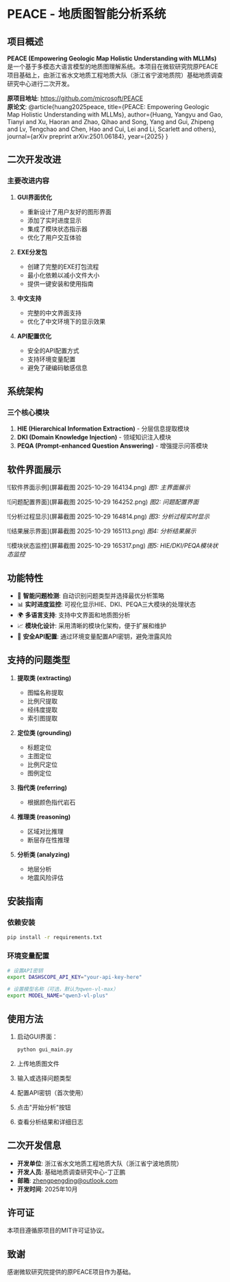 # PEACE - 地质图智能分析系统

## 项目概述

**PEACE (Empowering Geologic Map Holistic Understanding with MLLMs)** 是一个基于多模态大语言模型的地质图理解系统。本项目在微软研究院原PEACE项目基础上，由浙江省水文地质工程地质大队（浙江省宁波地质院）基础地质调查研究中心进行二次开发。

**原项目地址**: https://github.com/microsoft/PEACE  
**原论文**: @article{huang2025peace, title={PEACE: Empowering Geologic Map Holistic Understanding with MLLMs}, author={Huang, Yangyu and Gao, Tianyi and Xu, Haoran and Zhao, Qihao and Song, Yang and Gui, Zhipeng and Lv, Tengchao and Chen, Hao and Cui, Lei and Li, Scarlett and others}, journal={arXiv preprint arXiv:2501.06184}, year={2025} }

## 二次开发改进

### 主要改进内容

1. **GUI界面优化**
   - 重新设计了用户友好的图形界面
   - 添加了实时进度显示
   - 集成了模块状态指示器
   - 优化了用户交互体验

2. **EXE分发包**
   - 创建了完整的EXE打包流程
   - 最小化依赖以减小文件大小
   - 提供一键安装和使用指南

3. **中文支持**
   - 完整的中文界面支持
   - 优化了中文环境下的显示效果

4. **API配置优化**
   - 安全的API配置方式
   - 支持环境变量配置
   - 避免了硬编码敏感信息

## 系统架构

### 三个核心模块
1. **HIE (Hierarchical Information Extraction)** - 分层信息提取模块
2. **DKI (Domain Knowledge Injection)** - 领域知识注入模块
3. **PEQA (Prompt-enhanced Question Answering)** - 增强提示问答模块

## 软件界面展示

![软件界面示例](屏幕截图 2025-10-29 164134.png)
*图1: 主界面展示*

![问题配置界面](屏幕截图 2025-10-29 164252.png)
*图2: 问题配置界面*

![分析过程显示](屏幕截图 2025-10-29 164814.png)
*图3: 分析过程实时显示*

![结果展示界面](屏幕截图 2025-10-29 165113.png)
*图4: 分析结果展示*

![模块状态监控](屏幕截图 2025-10-29 165317.png)
*图5: HIE/DKI/PEQA模块状态监控*

## 功能特性

- 🎯 **智能问题检测**: 自动识别问题类型并选择最优分析策略
- 📊 **实时进度监控**: 可视化显示HIE、DKI、PEQA三大模块的处理状态
- 🌍 **多语言支持**: 支持中文界面和地质图分析
- 📈 **模块化设计**: 采用清晰的模块化架构，便于扩展和维护
- 🔐 **安全API配置**: 通过环境变量配置API密钥，避免泄露风险

## 支持的问题类型

1. **提取类 (extracting)**
   - 图幅名称提取
   - 比例尺提取
   - 经纬度提取
   - 索引图提取

2. **定位类 (grounding)**
   - 标题定位
   - 主图定位
   - 比例尺定位
   - 图例定位

3. **指代类 (referring)**
   - 根据颜色指代岩石

4. **推理类 (reasoning)**
   - 区域对比推理
   - 断层存在性推理

5. **分析类 (analyzing)**
   - 地层分析
   - 地震风险评估

## 安装指南

### 依赖安装

```bash
pip install -r requirements.txt
```

### 环境变量配置

```bash
# 设置API密钥
export DASHSCOPE_API_KEY="your-api-key-here"

# 设置模型名称（可选，默认为qwen-vl-max）
export MODEL_NAME="qwen3-vl-plus"
```

## 使用方法

1. 启动GUI界面：
   ```bash
   python gui_main.py
   ```

2. 上传地质图文件
3. 输入或选择问题类型
4. 配置API密钥（首次使用）
5. 点击"开始分析"按钮
6. 查看分析结果和详细日志

## 二次开发信息

- **开发单位**: 浙江省水文地质工程地质大队（浙江省宁波地质院）
- **开发人员**: 基础地质调查研究中心-丁正鹏
- **邮箱**: zhengpengding@outlook.com
- **开发时间**: 2025年10月

## 许可证

本项目遵循原项目的MIT许可证协议。

## 致谢

感谢微软研究院提供的原PEACE项目作为基础。